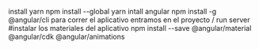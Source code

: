 install yarn
npm install --global yarn
intall angular
npm install -g @angular/cli
para correr el aplicativo
entramos en el proyecto / run server
#instalar los materiales del aplicativo
npm install --save @angular/material @angular/cdk @angular/animations
